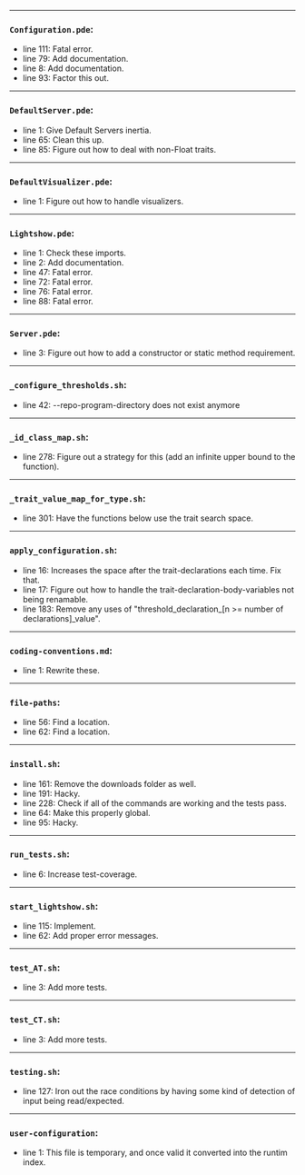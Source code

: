 
---
### `Configuration.pde`:
* line 111: Fatal error.
* line 79: Add documentation.
* line 8: Add documentation.
* line 93: Factor this out.
---
### `DefaultServer.pde`:
* line 1: Give Default Servers inertia.
* line 65: Clean this up.
* line 85: Figure out how to deal with non-Float traits.
---
### `DefaultVisualizer.pde`:
* line 1: Figure out how to handle visualizers.
---
### `Lightshow.pde`:
* line 1: Check these imports.
* line 2: Add documentation.
* line 47: Fatal error.
* line 72: Fatal error.
* line 76: Fatal error.
* line 88: Fatal error.
---
### `Server.pde`:
* line 3: Figure out how to add a constructor or static method requirement.
---
### `_configure_thresholds.sh`:
* line 42: --repo-program-directory does not exist anymore
---
### `_id_class_map.sh`:
* line 278: Figure out a strategy for this (add an infinite upper bound to the function).
---
### `_trait_value_map_for_type.sh`:
* line 301: Have the functions below use the trait search space.
---
### `apply_configuration.sh`:
* line 16: Increases the space after the trait-declarations each time. Fix that.
* line 17: Figure out how to handle the trait-declaration-body-variables not being renamable.
* line 183: Remove any uses of "threshold_declaration_[n >= number of declarations]_value".
---
### `coding-conventions.md`:
* line 1: Rewrite these.
---
### `file-paths`:
* line 56: Find a location.
* line 62: Find a location.
---
### `install.sh`:
* line 161: Remove the downloads folder as well.
* line 191: Hacky.
* line 228: Check if all of the commands are working and the tests pass.
* line 64: Make this properly global.
* line 95: Hacky.
---
### `run_tests.sh`:
* line 6: Increase test-coverage.
---
### `start_lightshow.sh`:
* line 115: Implement.
* line 62: Add proper error messages.
---
### `test_AT.sh`:
* line 3: Add more tests.
---
### `test_CT.sh`:
* line 3: Add more tests.
---
### `testing.sh`:
* line 127: Iron out the race conditions by having some kind of detection of input being read/expected.
---
### `user-configuration`:
* line 1: This file is temporary, and once valid it converted into the runtim index.
